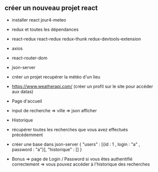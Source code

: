 ## créer un nouveau projet react 

- installer react jour4-meteo
- redux et toutes les dépendances 
- react-redux react-redux redux-thunk redux-devtools-extension
- axios
- react-router-dom
- json-server 

- créer un projet recupérer la météo d'un lieu 

- https://www.weatherapi.com/ (créer un profil sur le site pour accéder aux datas)

- Page d'accueil
- input de recherche  => ville => json afficher

- Historique
- récupérer toutes les recherches que vous avez effectués précédemment 

- créer une base dans json-server 
{
    "users" : [{id : 1 , login : "a" , password : "a"}],
    "historique" : []
}

- Bonus => page de Login / Password 
si vous êtes authentifié correctement => vous pouvez accéder à l'historique des recherches 